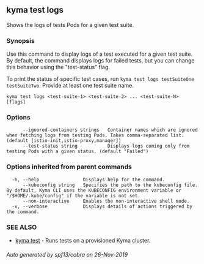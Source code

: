 ## kyma test logs

Shows the logs of tests Pods for a given test suite.

### Synopsis

Use this command to display logs of a test executed for a given test suite. By default, the command displays logs for failed tests, but you can change this behavior using the "test-status" flag. 

To print the status of specific test cases, run `kyma test logs testSuiteOne testSuiteTwo`.
Provide at least one test suite name.


```
kyma test logs <test-suite-1> <test-suite-2> ... <test-suite-N> [flags]
```

### Options

```
      --ignored-containers strings   Container names which are ignored when fetching logs from testing Pods. Takes comma-separated list. (default [istio-init,istio-proxy,manager])
      --test-status string           Displays logs coming only from testing Pods with a given status. (default "Failed")
```

### Options inherited from parent commands

```
  -h, --help                Displays help for the command.
      --kubeconfig string   Specifies the path to the kubeconfig file. By default, Kyma CLI uses the KUBECONFIG environment variable or "/$HOME/.kube/config" if the variable is not set.
      --non-interactive     Enables the non-interactive shell mode.
  -v, --verbose             Displays details of actions triggered by the command.
```

### SEE ALSO

* [kyma test](kyma_test.md)	 - Runs tests on a provisioned Kyma cluster.

###### Auto generated by spf13/cobra on 26-Nov-2019
